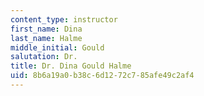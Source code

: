 ```yaml
---
content_type: instructor
first_name: Dina
last_name: Halme
middle_initial: Gould
salutation: Dr.
title: Dr. Dina Gould Halme
uid: 8b6a19a0-b38c-6d12-72c7-85afe49c2af4
---
```

